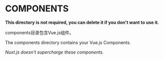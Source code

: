# COMPONENTS

**This directory is not required, you can delete it if you don't want to use it.**

components目录包含Vue.js组件。

The components directory contains your Vue.js Components.

_Nuxt.js doesn't supercharge these components._
